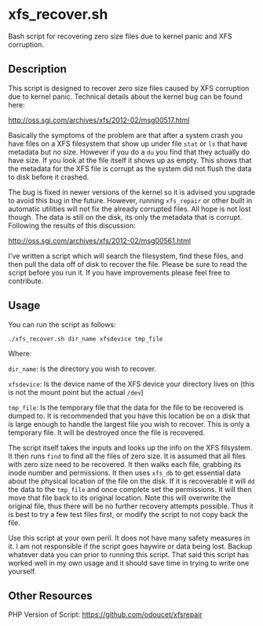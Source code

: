 # xfs_recover.sh

Bash script for recovering zero size files due to kernel panic and XFS corruption.

## Description

This script is designed to recover zero size files caused by XFS corruption due to kernel panic.  Technical details about the kernel bug can be found here:

http://oss.sgi.com/archives/xfs/2012-02/msg00517.html

Basically the symptoms of the problem are that after a system crash you have files on a XFS filesystem that show up under file `stat` or `ls` that have metadata but no size.  However if you do a `du` you find that they actually do have size.  If you look at the file itself it shows up as empty.  This shows that the metadata for the XFS file is corrupt as the system did not flush the data to disk before it crashed.

The bug is fixed in newer versions of the kernel so it is advised you upgrade to avoid this bug in the future.  However, running `xfs_repair` or other built in automatic utilities will not fix the already corrupted files.  All hope is not lost though.  The data is still on the disk, its only the metadata that is corrupt.  Following the results of this discussion:

http://oss.sgi.com/archives/xfs/2012-02/msg00561.html

I've written a script which will search the filesystem, find these files, and then pull the data off of disk to recover the file.  Please be sure to read the script before you run it.  If you have improvements please feel free to contribute.

## Usage

You can run the script as follows:

`./xfs_recover.sh dir_name xfsdevice tmp_file`

Where:

`dir_name`: Is the directory you wish to recover.

`xfsdevice`: Is the device name of the XFS device your directory lives on (this is not the mount point but the actual `/dev`)

`tmp_file`: Is the temporary file that the data for the file to be recovered is dumped to.  It is recommended that you have this location be on a disk that is large enough to handle the largest file you wish to recover.  This is only a temporary file.  It will be destroyed once the file is recovered.

The script itself takes the inputs and looks up the info on the XFS filsystem.  It then runs `find` to find all the files of zero size.  It is assumed that all files with zero size need to be recovered.  It then walks each file, grabbing its inode number and permissions.  It then uses `xfs_db` to get essential data about the physical location of the file on the disk.  If it is recoverable it will `dd` the data to the `tmp_file` and once complete set the permissions.  It will then move that file back to its original location.  Note this will overwrite the original file, thus there will be no further recovery attempts possible.  Thus it is best to try a few test files first, or modify the script to not copy back the file.

Use this script at your own peril.  It does not have many safety measures in it.  I am not responsible if the script goes haywire or data being lost.  Backup whatever data you can prior to running this script.  That said this script has worked well in my own usage and it should save time in trying to write one yourself.

## Other Resources

PHP Version of Script: https://github.com/odoucet/xfsrepair

